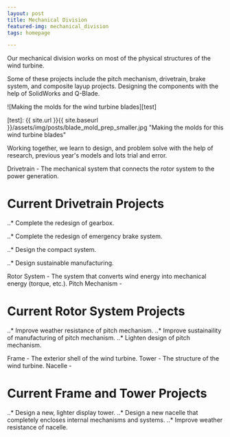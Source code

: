 ```yaml
---
layout: post
title: Mechanical Division
featured-img: mechanical_division
tags: homepage

---
```


Our mechanical division works on most of the physical structures of the wind turbine. 

Some of these projects include the pitch mechanism, drivetrain, brake system, and composite layup projects. Designing the components with the help of SolidWorks and Q-Blade.

![Making the molds for the wind turbine blades][test]

[test]: {{ site.url }}{{ site.baseurl }}/assets/img/posts/blade_mold_prep_smaller.jpg "Making the molds for this wind turbine blades"

Working together, we learn to design, and problem solve with the help of research, previous year's models and lots trial and error.



Drivetrain - The mechanical system that connects the rotor system to the power generation.

# Current Drivetrain Projects

..* Complete the redesign of gearbox.

..* Complete the redesign of emergency brake system.

..* Design the compact system.

..* Design sustainable manufacturing.

Rotor System - The system that converts wind energy into mechanical energy (torque, etc.).
Pitch Mechanism - 

# Current Rotor System Projects

..* Improve weather resistance of pitch mechanism.
..* Improve sustainaility of manufacturing of pitch mechanism.
..* Lighten design of pitch mechanism.

Frame - The exterior shell of the wind turbine.
Tower - The structure of the wind turbine.
Nacelle - 

# Current Frame and Tower Projects

..* Design a new, lighter display tower.
..* Design a new nacelle that completely encloses internal mechanisms and systems.
..* Improve weather resistance of nacelle.

